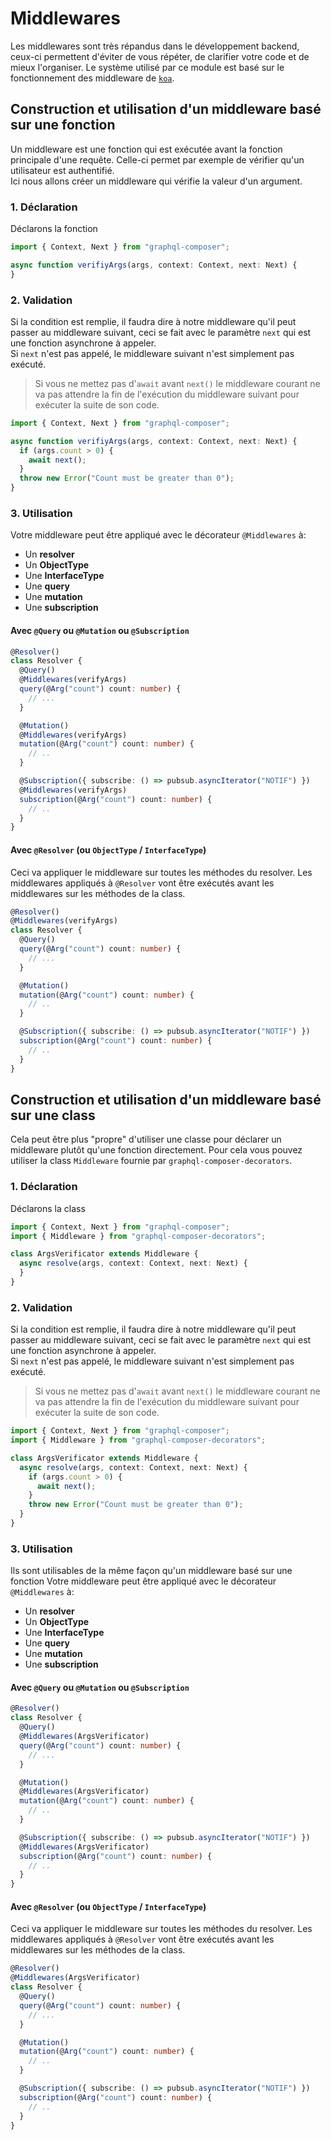 # Middlewares
Les middlewares sont très répandus dans le développement backend, ceux-ci permettent d'éviter de vous répéter, de clarifier votre code et de mieux l'organiser.
Le système utilisé par ce module est basé sur le fonctionnement des middleware de [`koa`](https://koajs.com/).

## Construction et utilisation d'un middleware basé sur une fonction
Un middleware est une fonction qui est exécutée avant la fonction principale d'une requête. Celle-ci permet par exemple de vérifier qu'un utilisateur est authentifié.  
Ici nous allons créer un middleware qui vérifie la valeur d'un argument.

### 1. Déclaration
Déclarons la fonction
```ts
import { Context, Next } from "graphql-composer";

async function verifiyArgs(args, context: Context, next: Next) {
}
```

### 2. Validation
Si la condition est remplie, il faudra dire à notre middleware qu'il peut passer au middleware suivant, ceci se fait avec le paramètre `next` qui est une fonction asynchrone à appeler.  
Si `next` n'est pas appelé, le middleware suivant n'est simplement pas exécuté.
> Si vous ne mettez pas d'`await` avant `next()` le middleware courant ne va pas attendre la fin de l'exécution du middleware suivant pour exécuter la suite de son code.
```ts
import { Context, Next } from "graphql-composer";

async function verifiyArgs(args, context: Context, next: Next) {
  if (args.count > 0) {
    await next();
  }
  throw new Error("Count must be greater than 0");
}
```

### 3. Utilisation
Votre middleware peut être appliqué avec le décorateur `@Middlewares` à:
- Un **resolver**
- Un **ObjectType**
- Une **InterfaceType**
- Une **query**
- Une **mutation**
- Une **subscription**

#### Avec `@Query` ou `@Mutation` ou `@Subscription`
```ts
@Resolver()
class Resolver {
  @Query()
  @Middlewares(verifyArgs)
  query(@Arg("count") count: number) {
    // ...
  }

  @Mutation()
  @Middlewares(verifyArgs)
  mutation(@Arg("count") count: number) {
    // ..
  }

  @Subscription({ subscribe: () => pubsub.asyncIterator("NOTIF") })
  @Middlewares(verifyArgs)
  subscription(@Arg("count") count: number) {
    // ..
  }
}
```

#### Avec `@Resolver` (ou `ObjectType` / `InterfaceType`)
Ceci va appliquer le middleware sur toutes les méthodes du resolver.
Les middlewares appliqués à `@Resolver` vont être exécutés avant les middlewares sur les méthodes de la class.
```ts
@Resolver()
@Middlewares(verifyArgs)
class Resolver {
  @Query()
  query(@Arg("count") count: number) {
    // ...
  }

  @Mutation()
  mutation(@Arg("count") count: number) {
    // ..
  }

  @Subscription({ subscribe: () => pubsub.asyncIterator("NOTIF") })
  subscription(@Arg("count") count: number) {
    // ..
  }
}
```

## Construction et utilisation d'un middleware basé sur une class
Cela peut être plus "propre" d'utiliser une classe pour déclarer un middleware plutôt qu'une fonction directement. Pour cela vous pouvez utiliser la class `Middleware` fournie par `graphql-composer-decorators`.

### 1. Déclaration
Déclarons la class
```ts
import { Context, Next } from "graphql-composer";
import { Middleware } from "graphql-composer-decorators";

class ArgsVerificator extends Middleware {
  async resolve(args, context: Context, next: Next) {
  }
}
```

### 2. Validation
Si la condition est remplie, il faudra dire à notre middleware qu'il peut passer au middleware suivant, ceci se fait avec le paramètre `next` qui est une fonction asynchrone à appeler.  
Si `next` n'est pas appelé, le middleware suivant n'est simplement pas exécuté.
> Si vous ne mettez pas d'`await` avant `next()` le middleware courant ne va pas attendre la fin de l'exécution du middleware suivant pour exécuter la suite de son code.
```ts
import { Context, Next } from "graphql-composer";
import { Middleware } from "graphql-composer-decorators";

class ArgsVerificator extends Middleware {
  async resolve(args, context: Context, next: Next) {
    if (args.count > 0) {
      await next();
    }
    throw new Error("Count must be greater than 0");
  }
}
```

### 3. Utilisation
Ils sont utilisables de la même façon qu'un middleware basé sur une fonction
Votre middleware peut être appliqué avec le décorateur `@Middlewares` à:
- Un **resolver**
- Un **ObjectType**
- Une **InterfaceType**
- Une **query**
- Une **mutation**
- Une **subscription**

#### Avec `@Query` ou `@Mutation` ou `@Subscription`
```ts
@Resolver()
class Resolver {
  @Query()
  @Middlewares(ArgsVerificator)
  query(@Arg("count") count: number) {
    // ...
  }

  @Mutation()
  @Middlewares(ArgsVerificator)
  mutation(@Arg("count") count: number) {
    // ..
  }

  @Subscription({ subscribe: () => pubsub.asyncIterator("NOTIF") })
  @Middlewares(ArgsVerificator)
  subscription(@Arg("count") count: number) {
    // ..
  }
}
```

#### Avec `@Resolver` (ou `ObjectType` / `InterfaceType`)
Ceci va appliquer le middleware sur toutes les méthodes du resolver.
Les middlewares appliqués à `@Resolver` vont être exécutés avant les middlewares sur les méthodes de la class.
```ts
@Resolver()
@Middlewares(ArgsVerificator)
class Resolver {
  @Query()
  query(@Arg("count") count: number) {
    // ...
  }

  @Mutation()
  mutation(@Arg("count") count: number) {
    // ..
  }

  @Subscription({ subscribe: () => pubsub.asyncIterator("NOTIF") })
  subscription(@Arg("count") count: number) {
    // ..
  }
}
```